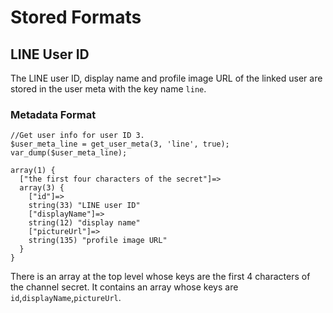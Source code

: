 # Stored Formats
## LINE User ID
The LINE user ID, display name and profile image URL of the linked user are stored in the user meta with the key name `line`.
### Metadata Format
```
//Get user info for user ID 3.
$user_meta_line = get_user_meta(3, 'line', true);
var_dump($user_meta_line);

array(1) {
  ["the first four characters of the secret"]=>
  array(3) {
    ["id"]=>
    string(33) "LINE user ID"
    ["displayName"]=>
    string(12) "display name"
    ["pictureUrl"]=>
    string(135) "profile image URL"
  }
}
```
There is an array at the top level whose keys are the first 4 characters of the channel secret. It contains an array whose keys are `id`,`displayName`,`pictureUrl`.
